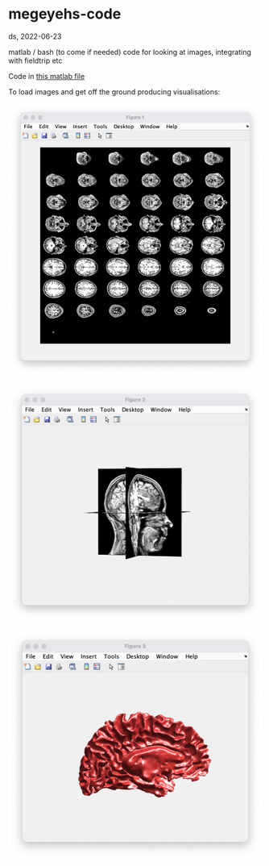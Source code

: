 # megeyehs-code

ds, 2022-06-23

matlab / bash (to come if needed) code for looking at images, integrating with fieldtrip etc

Code in [this matlab file](check_anatomies.m)

To load images and get off the ground producing visualisations:

![montage](montage.jpg)

![slices](slice-view.jpg)

![surface](surface.jpg)
